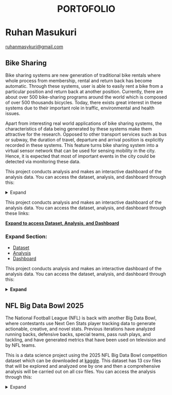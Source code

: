 
# <p align="center"> PORTOFOLIO</p>

# Ruhan Masukuri
ruhanmasykuri@gmail.com

## Bike Sharing
Bike sharing systems are new generation of traditional bike rentals where whole process from membership, rental and return 
back has become automatic. Through these systems, user is able to easily rent a bike from a particular position and return 
back at another position. Currently, there are about over 500 bike-sharing programs around the world which is composed of 
over 500 thousands bicycles. Today, there exists great interest in these systems due to their important role in traffic, 
environmental and health issues. 

Apart from interesting real world applications of bike sharing systems, the characteristics of data being generated by
these systems make them attractive for the research. Opposed to other transport services such as bus or subway, the duration
of travel, departure and arrival position is explicitly recorded in these systems. This feature turns bike sharing system into
a virtual sensor network that can be used for sensing mobility in the city. Hence, it is expected that most of important
events in the city could be detected via monitoring these data.

This project conducts analysis and makes an interactive dashboard of the analysis data. You can access the dataset, analysis, and dashboard through this: 
<details>
  <summary>Expand</summary>
	- [Dataset](https://github.com/hanru789/bike_sharing/tree/main/bike_sharing_dataset)
	- [Analysis](https://github.com/hanru789/bike_sharing/blob/main/Proyek%20Analisis%20Data.ipynb)
	- [Dashboard](https://bikesharing-s9xhfypjcgcng7yemj6hpq.streamlit.app/)
</details>

This project conducts analysis and makes an interactive dashboard of the analysis data. You can access the dataset, analysis, and dashboard through these links:

**[Expand to access Dataset, Analysis, and Dashboard](#expand-section)**

### Expand Section:
- [Dataset](https://github.com/hanru789/bike_sharing/tree/main/bike_sharing_dataset)
- [Analysis](https://github.com/hanru789/bike_sharing/blob/main/Proyek%20Analisis%20Data.ipynb)
- [Dashboard](https://bikesharing-s9xhfypjcgcng7yemj6hpq.streamlit.app/)


This project conducts analysis and makes an interactive dashboard of the analysis data. You can access the dataset, analysis, and dashboard through this:

<details>
  <summary><strong>Expand</strong></summary>
  
  - [Dataset](https://github.com/hanru789/bike_sharing/tree/main/bike_sharing_dataset)
  - [Analysis](https://github.com/hanru789/bike_sharing/blob/main/Proyek%20Analisis%20Data.ipynb)
  - [Dashboard](https://bikesharing-s9xhfypjcgcng7yemj6hpq.streamlit.app/)
  
</details>

## NFL Big Data Bowl 2025
The National Football League (NFL) is back with another Big Data Bowl, where contestants use Next Gen Stats player tracking data to generate actionable, creative, and novel stats. Previous iterations have analyzed running backs, defensive backs, special teams, pass rush plays, and tackling, and have generated metrics that have been used on television and by NFL teams.

This is a data science project using the 2025 NFL Big Data Bowl competition dataset which can be downloaded at [kaggle](https://www.kaggle.com/competitions/nfl-big-data-bowl-2025/data?select=games.csv).
This dataset has 13 csv files that will be explored and analyzed one by one and then a comprehensive analysis will be carried out on all csv files. You can access the analysis through this:
<details>
  <summary>Expand</summary>
	
	
 ### [games.csv](https://github.com/hanru789/NFL-Big-Data-Bowl-2025/blob/main/about-games.ipynb)
 
 ### player_play.csv
 
 ### players.csv
 
 ### plays.csv
 
 ### tracking_week_1.csv
 
 ### tracking_week_2.csv
 
 ### tracking_week_3.csv
 
 ### tracking_week_4.csv
 
 ### tracking_week_5.csv
 
 ### tracking_week_6.csv
 
 ### tracking_week_7.csv
 
 ### tracking_week_8.csv
 
 ### tracking_week_9.csv
 
 ### Conclution
 
 </details>

